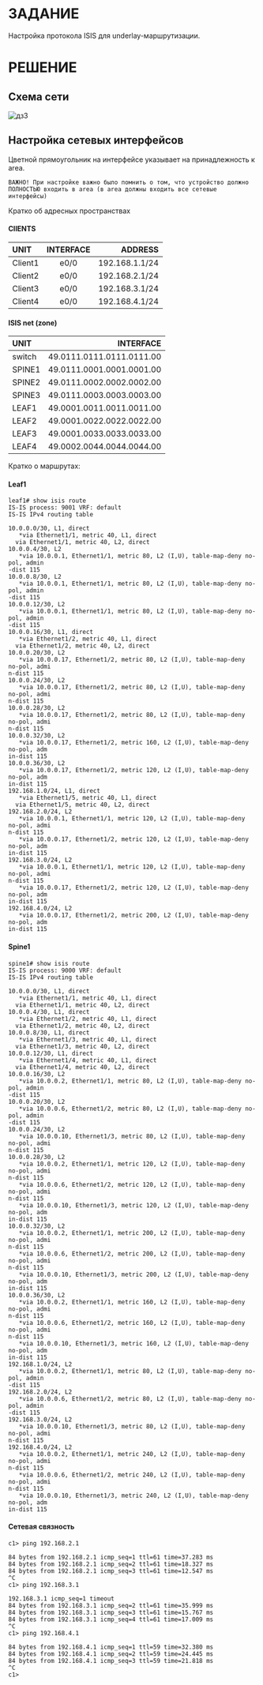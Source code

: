 # ЗАДАНИЕ
Настройка протокола ISIS для underlay-маршрутизации.
# РЕШЕНИЕ

## Схема сети

![дз3](https://user-images.githubusercontent.com/55625869/138610232-c1aef733-2cd1-46f7-9f98-a0d0aba2ef7f.PNG)

## Настройка сетевых интерфейсов

Цветной прямоугольник на интерфейсе указывает на принадлежность к area.

    ВАЖНО! При настройке важно было помнить о том, что устройство должно ПОЛНОСТЬЮ входить в area (в area должны входить все сетевые интерфейсы)

Кратко об адресных пространствах

#### ClIENTS

|    UNIT        |   INTERFACE       |     ADDRESS     |
| :------------- |:-----------------:| ---------------:|
|    Client1     |      e0/0         | 192.168.1.1/24  |
|    Client2     |      e0/0         | 192.168.2.1/24  |
|    Client3     |      e0/0         | 192.168.3.1/24  |
|    Client4     |      e0/0         | 192.168.4.1/24  |

#### ISIS net (zone)

|    UNIT        |          INTERFACE        |
| :------------  | -------------------------:|
|    switch      | 49.0111.0111.0111.0111.00 |
|    SPINE1      | 49.0111.0001.0001.0001.00 |
|    SPINE2      | 49.0111.0002.0002.0002.00 |
|    SPINE3      | 49.0111.0003.0003.0003.00 |
|    LEAF1       | 49.0001.0011.0011.0011.00 |
|    LEAF2       | 49.0001.0022.0022.0022.00 |
|    LEAF3       | 49.0001.0033.0033.0033.00 |
|    LEAF4       | 49.0002.0044.0044.0044.00 |

Кратко о маршрутах:

#### Leaf1

    leaf1# show isis route
    IS-IS process: 9001 VRF: default
    IS-IS IPv4 routing table

    10.0.0.0/30, L1, direct
       *via Ethernet1/1, metric 40, L1, direct
      via Ethernet1/1, metric 40, L2, direct
    10.0.0.4/30, L2
       *via 10.0.0.1, Ethernet1/1, metric 80, L2 (I,U), table-map-deny no-pol, admin
    -dist 115
    10.0.0.8/30, L2
       *via 10.0.0.1, Ethernet1/1, metric 80, L2 (I,U), table-map-deny no-pol, admin
    -dist 115
    10.0.0.12/30, L2
       *via 10.0.0.1, Ethernet1/1, metric 80, L2 (I,U), table-map-deny no-pol, admin
    -dist 115
    10.0.0.16/30, L1, direct
       *via Ethernet1/2, metric 40, L1, direct
      via Ethernet1/2, metric 40, L2, direct
    10.0.0.20/30, L2
       *via 10.0.0.17, Ethernet1/2, metric 80, L2 (I,U), table-map-deny no-pol, admi
    n-dist 115
    10.0.0.24/30, L2
       *via 10.0.0.17, Ethernet1/2, metric 80, L2 (I,U), table-map-deny no-pol, admi
    n-dist 115
    10.0.0.28/30, L2
       *via 10.0.0.17, Ethernet1/2, metric 80, L2 (I,U), table-map-deny no-pol, admi
    n-dist 115
    10.0.0.32/30, L2
       *via 10.0.0.17, Ethernet1/2, metric 160, L2 (I,U), table-map-deny no-pol, adm
    in-dist 115
    10.0.0.36/30, L2
       *via 10.0.0.17, Ethernet1/2, metric 120, L2 (I,U), table-map-deny no-pol, adm
    in-dist 115
    192.168.1.0/24, L1, direct
       *via Ethernet1/5, metric 40, L1, direct
      via Ethernet1/5, metric 40, L2, direct
    192.168.2.0/24, L2
       *via 10.0.0.1, Ethernet1/1, metric 120, L2 (I,U), table-map-deny no-pol, admi
    n-dist 115
       *via 10.0.0.17, Ethernet1/2, metric 120, L2 (I,U), table-map-deny no-pol, adm
    in-dist 115
    192.168.3.0/24, L2
       *via 10.0.0.1, Ethernet1/1, metric 120, L2 (I,U), table-map-deny no-pol, admi
    n-dist 115
       *via 10.0.0.17, Ethernet1/2, metric 120, L2 (I,U), table-map-deny no-pol, adm
    in-dist 115
    192.168.4.0/24, L2
       *via 10.0.0.17, Ethernet1/2, metric 200, L2 (I,U), table-map-deny no-pol, adm
    in-dist 115

#### Spine1

    spine1# show isis route
    IS-IS process: 9000 VRF: default
    IS-IS IPv4 routing table

    10.0.0.0/30, L1, direct
       *via Ethernet1/1, metric 40, L1, direct
      via Ethernet1/1, metric 40, L2, direct
    10.0.0.4/30, L1, direct
       *via Ethernet1/2, metric 40, L1, direct
      via Ethernet1/2, metric 40, L2, direct
    10.0.0.8/30, L1, direct
       *via Ethernet1/3, metric 40, L1, direct
      via Ethernet1/3, metric 40, L2, direct
    10.0.0.12/30, L1, direct
       *via Ethernet1/4, metric 40, L1, direct
      via Ethernet1/4, metric 40, L2, direct
    10.0.0.16/30, L2
       *via 10.0.0.2, Ethernet1/1, metric 80, L2 (I,U), table-map-deny no-pol, admin
    -dist 115
    10.0.0.20/30, L2
       *via 10.0.0.6, Ethernet1/2, metric 80, L2 (I,U), table-map-deny no-pol, admin
    -dist 115
    10.0.0.24/30, L2
       *via 10.0.0.10, Ethernet1/3, metric 80, L2 (I,U), table-map-deny no-pol, admi
    n-dist 115
    10.0.0.28/30, L2
       *via 10.0.0.2, Ethernet1/1, metric 120, L2 (I,U), table-map-deny no-pol, admi
    n-dist 115
       *via 10.0.0.6, Ethernet1/2, metric 120, L2 (I,U), table-map-deny no-pol, admi
    n-dist 115
       *via 10.0.0.10, Ethernet1/3, metric 120, L2 (I,U), table-map-deny no-pol, adm
    in-dist 115
    10.0.0.32/30, L2
       *via 10.0.0.2, Ethernet1/1, metric 200, L2 (I,U), table-map-deny no-pol, admi
    n-dist 115
       *via 10.0.0.6, Ethernet1/2, metric 200, L2 (I,U), table-map-deny no-pol, admi
    n-dist 115
       *via 10.0.0.10, Ethernet1/3, metric 200, L2 (I,U), table-map-deny no-pol, adm
    in-dist 115
    10.0.0.36/30, L2
       *via 10.0.0.2, Ethernet1/1, metric 160, L2 (I,U), table-map-deny no-pol, admi
    n-dist 115
       *via 10.0.0.6, Ethernet1/2, metric 160, L2 (I,U), table-map-deny no-pol, admi
    n-dist 115
       *via 10.0.0.10, Ethernet1/3, metric 160, L2 (I,U), table-map-deny no-pol, adm
    in-dist 115
    192.168.1.0/24, L2
       *via 10.0.0.2, Ethernet1/1, metric 80, L2 (I,U), table-map-deny no-pol, admin
    -dist 115
    192.168.2.0/24, L2
       *via 10.0.0.6, Ethernet1/2, metric 80, L2 (I,U), table-map-deny no-pol, admin
    -dist 115
    192.168.3.0/24, L2
       *via 10.0.0.10, Ethernet1/3, metric 80, L2 (I,U), table-map-deny no-pol, admi
    n-dist 115
    192.168.4.0/24, L2
       *via 10.0.0.2, Ethernet1/1, metric 240, L2 (I,U), table-map-deny no-pol, admi
    n-dist 115
       *via 10.0.0.6, Ethernet1/2, metric 240, L2 (I,U), table-map-deny no-pol, admi
    n-dist 115
       *via 10.0.0.10, Ethernet1/3, metric 240, L2 (I,U), table-map-deny no-pol, adm
    in-dist 115

#### Сетевая связность

    c1> ping 192.168.2.1

    84 bytes from 192.168.2.1 icmp_seq=1 ttl=61 time=37.283 ms
    84 bytes from 192.168.2.1 icmp_seq=2 ttl=61 time=18.327 ms
    84 bytes from 192.168.2.1 icmp_seq=3 ttl=61 time=12.547 ms
    ^C
    c1> ping 192.168.3.1

    192.168.3.1 icmp_seq=1 timeout
    84 bytes from 192.168.3.1 icmp_seq=2 ttl=61 time=35.999 ms
    84 bytes from 192.168.3.1 icmp_seq=3 ttl=61 time=15.767 ms
    84 bytes from 192.168.3.1 icmp_seq=4 ttl=61 time=17.009 ms
    ^C
    c1> ping 192.168.4.1

    84 bytes from 192.168.4.1 icmp_seq=1 ttl=59 time=32.380 ms
    84 bytes from 192.168.4.1 icmp_seq=2 ttl=59 time=24.445 ms
    84 bytes from 192.168.4.1 icmp_seq=3 ttl=59 time=21.818 ms
    ^C
    c1>
